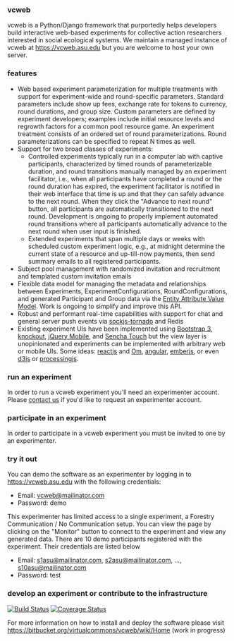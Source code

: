 ### vcweb 
vcweb is a Python/Django framework that purportedly helps developers build interactive web-based experiments for collective action researchers interested in social ecological systems. 
We maintain a managed instance of vcweb at https://vcweb.asu.edu but you are welcome to host your own server.

### features
* Web based experiment parameterization for multiple treatments with support for experiment-wide and round-specific
  parameters. Standard parameters include show up fees, exchange rate for tokens to currency, round durations, and group size.
  Custom parameters are defined by experiment developers; examples include initial resource levels and regrowth factors
  for a common pool resource game. An experiment treatment consists of an ordered set of round parameterizations. Round
  parameterizations can be specified to repeat N times as well.
* Support for two broad classes of experiments:
    - Controlled experiments typically run in a computer lab with captive participants, characterized by timed rounds of
      parameterizable duration, and round transitions manually managed by an experiment facilitator, i.e., when all
      participants have completed a round or the round duration has expired, the experiment facilitator is notified in
      their web interface that time is up and that they can safely advance to the next round. When they click the
      "Advance to next round" button, all participants are automatically transitioned to the next round. Development is
      ongoing to properly implement automated round transitions where all participants automatically advance to the next
      round when user input is finished.
    - Extended experiments that span multiple days or weeks with scheduled custom experiment logic, e.g., at midnight
      determine the current state of a resource and up-till-now payments, then send summary emails to all registered
      participants.
* Subject pool management with randomized invitation and recruitment and templated custom invitation emails
* Flexible data model for managing the metadata and relationships between Experiments, ExperimentConfigurations,
  RoundConfigurations, and generated Participant and Group data via the [Entity Attribute Value Model](http://en.wikipedia.org/wiki/Entity%E2%80%93attribute%E2%80%93value_model).
  Work is ongoing to simplify and improve this API.
* Robust and performant real-time capabilities with support for chat and general server push events via [sockjs-tornado](https://github.com/mrjoes/sockjs-tornado) and Redis
* Existing experiment UIs have been implemented using [Bootstrap 3](http://getbootstrap.com), 
  [knockout](http://knockoutjs.com), [jQuery Mobile](http://jquerymobile.com), and [Sencha Touch](http://www.sencha.com)
  but the view layer is unopinionated and experiments can be implemented with arbitrary web or mobile UIs. Some ideas:
  [reactjs](http://facebook.github.io/react/) and [Om](https://github.com/swannodette/om),
  [angular](https://angularjs.org/), [emberjs](http://emberjs.com/), or even 
  [d3js](http://d3js.org/) or [processingjs](http://ejohn.org/blog/processingjs/). 

### run an experiment

In order to run a vcweb experiment you'll need an experimenter account. Please [contact us](http://vcweb.asu.edu/contact)
if you'd like to request an experimenter account. 

### participate in an experiment

In order to participate in a vcweb experiment you must be invited to one by an experimenter. 

### try it out

You can demo the software as an experimenter by logging in to https://vcweb.asu.edu with the following credentials:

* Email: vcweb@mailinator.com
* Password: demo

This experimenter has limited access to a single experiment, a Forestry Communication / No Communication setup. You can
view the page by clicking on the "Monitor" button to connect to the experiment and view any generated data. There are
10 demo participants registered with the experiment. Their credentials are listed below

* Email: s1asu@mailinator.com, s2asu@mailinator.com, ..., s10asu@mailinator.com
* Password: test 

### develop an experiment or contribute to the infrastructure
[![Build Status](https://travis-ci.org/virtualcommons/vcweb.svg?branch=develop)](https://travis-ci.org/virtualcommons/vcweb)
[![Coverage Status](https://coveralls.io/repos/virtualcommons/vcweb/badge.png?branch=develop)](https://coveralls.io/r/virtualcommons/vcweb?branch=develop)

For more information on how to install and deploy the software please visit <https://bitbucket.org/virtualcommons/vcweb/wiki/Home> (work in progress)

